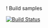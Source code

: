 ! Build samples


[![Build Status](http://apibeta.shippable.com/projects/5360a9328b206184026c191e/badge)](http://beta.shippable.com/projects/5360a9328b206184026c191e/projects/5360a9328b206184026c191e)

